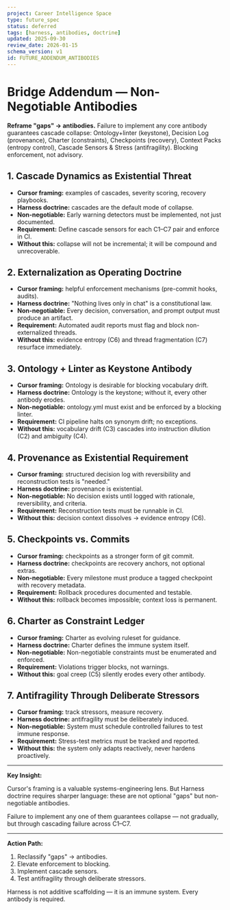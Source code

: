 ```yaml
---
project: Career Intelligence Space
type: future_spec
status: deferred
tags: [harness, antibodies, doctrine]
updated: 2025-09-30
review_date: 2026-01-15
schema_version: v1
id: FUTURE_ADDENDUM_ANTIBODIES
---
```


# Bridge Addendum — Non-Negotiable Antibodies

**Reframe "gaps" → antibodies.** Failure to implement any core antibody guarantees
cascade collapse: Ontology+linter (keystone), Decision Log (provenance),
Charter (constraints), Checkpoints (recovery), Context Packs (entropy control),
Cascade Sensors & Stress (antifragility). Blocking enforcement, not advisory.

## 1. Cascade Dynamics as Existential Threat
- **Cursor framing:** examples of cascades, severity scoring, recovery playbooks.
- **Harness doctrine:** cascades are the default mode of collapse.
- **Non-negotiable:** Early warning detectors must be implemented, not just documented.
- **Requirement:** Define cascade sensors for each C1–C7 pair and enforce in CI.
- **Without this:** collapse will not be incremental; it will be compound and unrecoverable.

## 2. Externalization as Operating Doctrine
- **Cursor framing:** helpful enforcement mechanisms (pre-commit hooks, audits).
- **Harness doctrine:** "Nothing lives only in chat" is a constitutional law.
- **Non-negotiable:** Every decision, conversation, and prompt output must produce an artifact.
- **Requirement:** Automated audit reports must flag and block non-externalized threads.
- **Without this:** evidence entropy (C6) and thread fragmentation (C7) resurface immediately.

## 3. Ontology + Linter as Keystone Antibody
- **Cursor framing:** Ontology is desirable for blocking vocabulary drift.
- **Harness doctrine:** Ontology is the keystone; without it, every other antibody erodes.
- **Non-negotiable:** ontology.yml must exist and be enforced by a blocking linter.
- **Requirement:** CI pipeline halts on synonym drift; no exceptions.
- **Without this:** vocabulary drift (C3) cascades into instruction dilution (C2) and ambiguity (C4).

## 4. Provenance as Existential Requirement
- **Cursor framing:** structured decision log with reversibility and reconstruction tests is "needed."
- **Harness doctrine:** provenance is existential.
- **Non-negotiable:** No decision exists until logged with rationale, reversibility, and criteria.
- **Requirement:** Reconstruction tests must be runnable in CI.
- **Without this:** decision context dissolves → evidence entropy (C6).

## 5. Checkpoints vs. Commits
- **Cursor framing:** checkpoints as a stronger form of git commit.
- **Harness doctrine:** checkpoints are recovery anchors, not optional extras.
- **Non-negotiable:** Every milestone must produce a tagged checkpoint with recovery metadata.
- **Requirement:** Rollback procedures documented and testable.
- **Without this:** rollback becomes impossible; context loss is permanent.

## 6. Charter as Constraint Ledger
- **Cursor framing:** Charter as evolving ruleset for guidance.
- **Harness doctrine:** Charter defines the immune system itself.
- **Non-negotiable:** Non-negotiable constraints must be enumerated and enforced.
- **Requirement:** Violations trigger blocks, not warnings.
- **Without this:** goal creep (C5) silently erodes every other antibody.

## 7. Antifragility Through Deliberate Stressors
- **Cursor framing:** track stressors, measure recovery.
- **Harness doctrine:** antifragility must be deliberately induced.
- **Non-negotiable:** System must schedule controlled failures to test immune response.
- **Requirement:** Stress-test metrics must be tracked and reported.
- **Without this:** the system only adapts reactively, never hardens proactively.

---

**Key Insight:**

Cursor's framing is a valuable systems-engineering lens. But Harness doctrine requires sharper language: these are not optional "gaps" but non-negotiable antibodies.

Failure to implement any one of them guarantees collapse — not gradually, but through cascading failure across C1–C7.

---

**Action Path:**
1. Reclassify "gaps" → antibodies.
2. Elevate enforcement to blocking.
3. Implement cascade sensors.
4. Test antifragility through deliberate stressors.

Harness is not additive scaffolding — it is an immune system. Every antibody is required.

